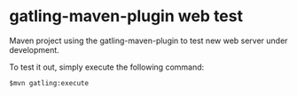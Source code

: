 gatling-maven-plugin web test
=========================

Maven project using the gatling-maven-plugin to test new web server under development.

To test it out, simply execute the following command:

    $mvn gatling:execute
